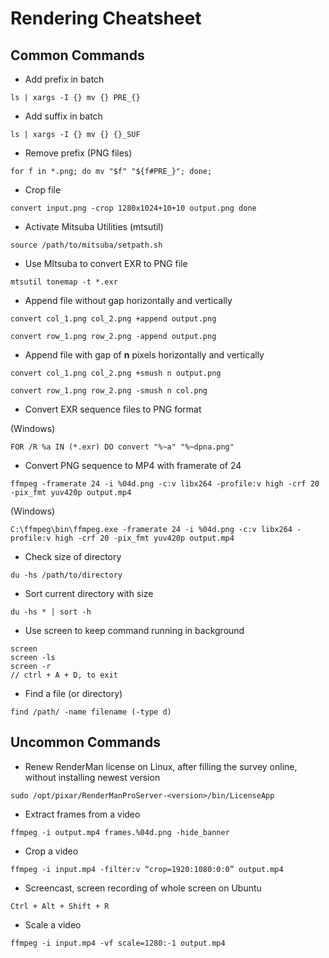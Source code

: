 # Rendering Cheatsheet

## Common Commands

- Add prefix in batch
```
ls | xargs -I {} mv {} PRE_{}
```

- Add suffix in batch

```
ls | xargs -I {} mv {} {}_SUF
```

- Remove prefix (PNG files)
```
for f in *.png; do mv "$f" "${f#PRE_}"; done;
```

- Crop file
```
convert input.png -crop 1280x1024+10+10 output.png done
```

- Activate Mitsuba Utilities (mtsutil)
```
source /path/to/mitsuba/setpath.sh
```

- Use MItsuba to convert EXR to PNG file
```
mtsutil tonemap -t *.exr
```

- Append file without gap horizontally and vertically
```
convert col_1.png col_2.png +append output.png
```
```
convert row_1.png row_2.png -append output.png
```

- Append file with gap of **n** pixels horizontally and vertically
```
convert col_1.png col_2.png +smush n output.png
```
```
convert row_1.png row_2.png -smush n col.png
```
- Convert EXR sequence files to PNG format

(Windows)
```
FOR /R %a IN (*.exr) DO convert "%~a" "%~dpna.png"
```
- Convert PNG sequence to MP4 with framerate of 24
```
ffmpeg -framerate 24 -i %04d.png -c:v libx264 -profile:v high -crf 20 -pix_fmt yuv420p output.mp4
```
(Windows)
```
C:\ffmpeg\bin\ffmpeg.exe -framerate 24 -i %04d.png -c:v libx264 -profile:v high -crf 20 -pix_fmt yuv420p output.mp4
```

- Check size of directory
```
du -hs /path/to/directory
```

- Sort current directory with size
```
du -hs * | sort -h
```

- Use screen to keep command running in background
```
screen
screen -ls
screen -r
// ctrl + A + D, to exit
```

- Find a file (or directory)
```
find /path/ -name filename (-type d)
```

## Uncommon Commands

- Renew RenderMan license on Linux, after filling the survey online, without installing newest version
```
sudo /opt/pixar/RenderManProServer-<version>/bin/LicenseApp 
```

- Extract frames from a video
```
ffmpeg -i output.mp4 frames.%04d.png -hide_banner
```

- Crop a video
```
ffmpeg -i input.mp4 -filter:v “crop=1920:1080:0:0” output.mp4
```

- Screencast, screen recording of whole screen on Ubuntu
```
Ctrl + Alt + Shift + R
```

- Scale a video
```
ffmpeg -i input.mp4 -vf scale=1280:-1 output.mp4
```
